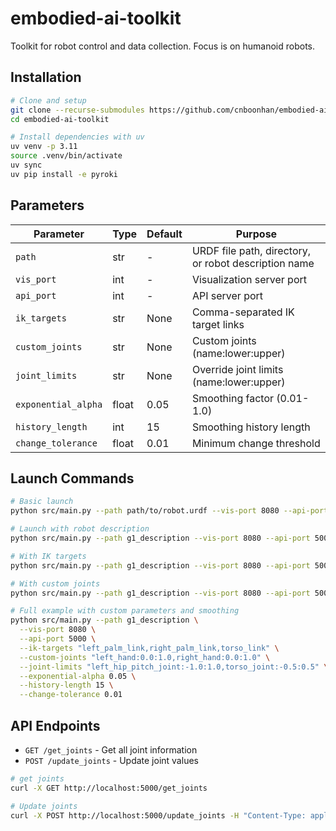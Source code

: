 # embodied-ai-toolkit

Toolkit for robot control and data collection. Focus is on humanoid robots.

## Installation

```bash
# Clone and setup
git clone --recurse-submodules https://github.com/cnboonhan/embodied-ai-toolkit
cd embodied-ai-toolkit

# Install dependencies with uv
uv venv -p 3.11
source .venv/bin/activate
uv sync
uv pip install -e pyroki
```

## Parameters

| Parameter | Type | Default | Purpose |
|-----------|------|---------|---------|
| `path` | str | - | URDF file path, directory, or robot description name |
| `vis_port` | int | - | Visualization server port |
| `api_port` | int | - | API server port |
| `ik_targets` | str | None | Comma-separated IK target links |
| `custom_joints` | str | None | Custom joints (name:lower:upper) |
| `joint_limits` | str | None | Override joint limits (name:lower:upper) |
| `exponential_alpha` | float | 0.05 | Smoothing factor (0.01-1.0) |
| `history_length` | int | 15 | Smoothing history length |
| `change_tolerance` | float | 0.01 | Minimum change threshold |

## Launch Commands

```bash
# Basic launch
python src/main.py --path path/to/robot.urdf --vis-port 8080 --api-port 5000

# Launch with robot description
python src/main.py --path g1_description --vis-port 8080 --api-port 5000

# With IK targets
python src/main.py --path g1_description --vis-port 8080 --api-port 5000 --ik-targets "left_palm_link,right_palm_link"

# With custom joints
python src/main.py --path g1_description --vis-port 8080 --api-port 5000 --custom-joints "left_hand:0.0:1.0,right_hand:0.0:1.0"

# Full example with custom parameters and smoothing
python src/main.py --path g1_description \
  --vis-port 8080 \
  --api-port 5000 \
  --ik-targets "left_palm_link,right_palm_link,torso_link" \
  --custom-joints "left_hand:0.0:1.0,right_hand:0.0:1.0" \
  --joint-limits "left_hip_pitch_joint:-1.0:1.0,torso_joint:-0.5:0.5" \
  --exponential-alpha 0.05 \
  --history-length 15 \
  --change-tolerance 0.01
```

## API Endpoints

- `GET /get_joints` - Get all joint information
- `POST /update_joints` - Update joint values

```bash
# get joints
curl -X GET http://localhost:5000/get_joints

# Update joints
curl -X POST http://localhost:5000/update_joints -H "Content-Type: application/json" -d '{"joints": {"left_hand": {"value": 0.0}, "right_hand": {"value": 1.2}}}'
```
